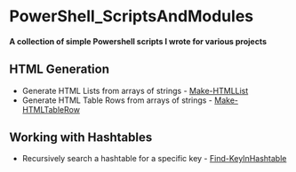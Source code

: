 # PowerShell_ScriptsAndModules
#### A collection of simple Powershell scripts I wrote for various projects

## HTML Generation
* Generate HTML Lists from arrays of strings - [Make-HTMLList](HTML/Make-HTMLList.ps1)
* Generate HTML Table Rows from arrays of strings - [Make-HTMLTableRow](HTML/Make-HTMLTableRow.ps1)

## Working with Hashtables
* Recursively search a hashtable for a specific key - [Find-KeyInHashtable](Hashtables/Find-KeyInHashtable.ps1)

